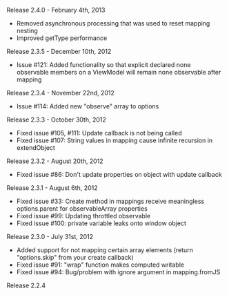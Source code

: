 Release 2.4.0 - February 4th, 2013

* Removed asynchronous processing that was used to reset mapping nesting
* Improved getType performance

Release 2.3.5 - December 10th, 2012

* Issue #121: Added functionality so that explicit declared none observable members on a ViewModel will remain none observable after mapping

Release 2.3.4 - November 22nd, 2012

* Issue #114: Added new "observe" array to options

Release 2.3.3 - October 30th, 2012

* Fixed issue #105, #111: Update callback is not being called
* Fixed issue #107: String values in mapping cause infinite recursion in extendObject

Release 2.3.2 - August 20th, 2012

* Fixed issue #86: Don't update properties on object with update callback

Release 2.3.1 - August 6th, 2012

* Fixed issue #33: Create method in mappings receive meaningless options.parent for observableArray properties
* Fixed issue #99: Updating throttled observable
* Fixed issue #100: private variable leaks onto window object

Release 2.3.0 - July 31st, 2012

* Added support for not mapping certain array elements (return "options.skip" from your create callback)
* Fixed issue #91: "wrap" function makes computed writable
* Fixed issue #94: Bug/problem with ignore argument in mapping.fromJS

Release 2.2.4